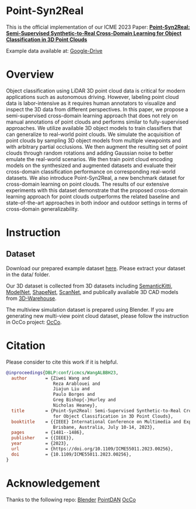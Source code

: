 # Point-Syn2Real
This is the official implementation of our ICME 2023 Paper:
[**Point-Syn2Real: Semi-Supervised Synthetic-to-Real Cross-Domain Learning for Object Classification in 3D Point Clouds**](https://arxiv.org/pdf/2210.17009.pdf)

Example data available at: [Google-Drive](https://drive.google.com/drive/folders/1yhbtdf8DqJnrLDLv3IHSshoxuFYqAXcw?usp=sharing)

# Overview
Object classification using LiDAR 3D point cloud data is critical for modern applications such as autonomous driving. However, labeling point cloud data is labor-intensive as it requires human annotators to visualize and inspect the 3D data from different perspectives. In this paper, we propose a semi-supervised cross-domain learning approach that does not rely on manual annotations of point clouds and performs similar to fully-supervised approaches. We utilize available 3D object models to train classifiers that can generalize to real-world point clouds. We simulate the acquisition of point clouds by sampling 3D object models from multiple viewpoints and with arbitrary partial occlusions. We then augment the resulting set of point clouds through random rotations and adding Gaussian noise to better emulate the real-world scenarios. We then train point cloud encoding models on the synthesized and augmented datasets and evaluate their cross-domain classification performance on corresponding real-world datasets. We also introduce Point-Syn2Real, a new benchmark dataset for cross-domain learning on point clouds. The results of our extensive experiments with this dataset demonstrate that the proposed cross-domain learning approach for point clouds outperforms the related baseline and state-of-the-art approaches in both indoor and outdoor settings in terms of cross-domain generalizability.

# Instruction
## Dataset
Download our prepared example dataset [here](https://drive.google.com/drive/folders/1yhbtdf8DqJnrLDLv3IHSshoxuFYqAXcw?usp=sharing). Please extract your dataset in the data/ folder.

Our 3D dataset is collected from 3D datasets including [SemanticKitti](http://www.semantic-kitti.org/), [ModelNet](https://modelnet.cs.princeton.edu/), [ShapeNet](https://shapenet.cs.stanford.edu/iccv17/), [ScanNet](http://www.scan-net.org/), and publically available 3D CAD models from [3D-Warehouse](https://3dwarehouse.sketchup.com/).

The multiview simulation dataset is prepared using Blender. If you are generating new multi-view point cloud dataset, please follow the instruction in OcCo project: [OcCo](https://github.com/hansen7/OcCo/tree/master/render).


# Citation
Please consider to cite this work if it is helpful.
```bibtex
@inproceedings{DBLP:conf/icmcs/WangALBBH23,
  author       = {Ziwei Wang and
                  Reza Arablouei and
                  Jiajun Liu and
                  Paulo Borges and
                  Greg Bishop{-}Hurley and
                  Nicholas Heaney},
  title        = {Point-Syn2Real: Semi-Supervised Synthetic-to-Real Cross-Domain Learning
                  for Object Classification in 3D Point Clouds},
  booktitle    = {{IEEE} International Conference on Multimedia and Expo, {ICME} 2023,
                  Brisbane, Australia, July 10-14, 2023},
  pages        = {1481--1486},
  publisher    = {{IEEE}},
  year         = {2023},
  url          = {https://doi.org/10.1109/ICME55011.2023.00256},
  doi          = {10.1109/ICME55011.2023.00256},
}
```

# Acknowledgement
Thanks to the following repo:
[Blender]()
[PointDAN](https://github.com/canqin001/PointDAN)
[OcCo](https://github.com/hansen7/OcCo/tree/master/render)
